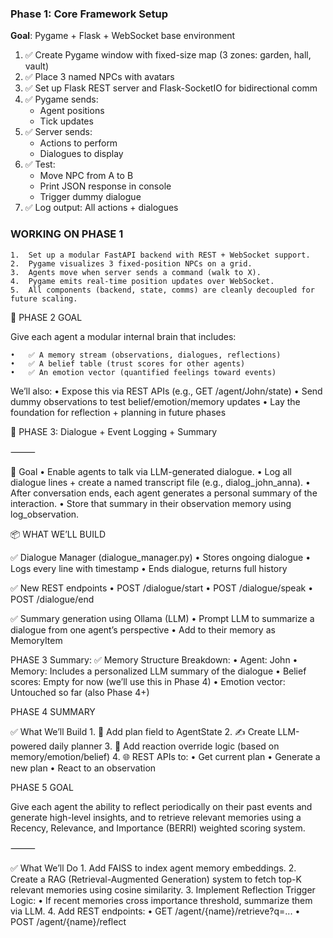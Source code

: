 ### **Phase 1: Core Framework Setup**

**Goal**: Pygame + Flask + WebSocket base environment

1. ✅ Create Pygame window with fixed-size map (3 zones: garden, hall, vault)
2. ✅ Place 3 named NPCs with avatars
3. ✅ Set up Flask REST server and Flask-SocketIO for bidirectional comm
4. ✅ Pygame sends:
    - Agent positions
    - Tick updates
5. ✅ Server sends:
    - Actions to perform
    - Dialogues to display
6. ✅ Test:
    - Move NPC from A to B
    - Print JSON response in console
    - Trigger dummy dialogue
7. ✅ Log output: All actions + dialogues


### WORKING ON PHASE 1
	1.	Set up a modular FastAPI backend with REST + WebSocket support.
	2.	Pygame visualizes 3 fixed-position NPCs on a grid.
	3.	Agents move when server sends a command (walk to X).
	4.	Pygame emits real-time position updates over WebSocket.
	5.	All components (backend, state, comms) are cleanly decoupled for future scaling.


🎯 PHASE 2 GOAL

Give each agent a modular internal brain that includes:

	•	✅ A memory stream (observations, dialogues, reflections)
	•	✅ A belief table (trust scores for other agents)
	•	✅ An emotion vector (quantified feelings toward events)

We’ll also:
	•	Expose this via REST APIs (e.g., GET /agent/John/state)
	•	Send dummy observations to test belief/emotion/memory updates
	•	Lay the foundation for reflection + planning in future phases



🧠 PHASE 3: Dialogue + Event Logging + Summary

⸻

🎯 Goal
	•	Enable agents to talk via LLM-generated dialogue.
	•	Log all dialogue lines + create a named transcript file (e.g., dialog_john_anna).
	•	After conversation ends, each agent generates a personal summary of the interaction.
	•	Store that summary in their observation memory using log_observation.

📦 WHAT WE’LL BUILD

✅ Dialogue Manager (dialogue_manager.py)
	•	Stores ongoing dialogue
	•	Logs every line with timestamp
	•	Ends dialogue, returns full history

✅ New REST endpoints
	•	POST /dialogue/start
	•	POST /dialogue/speak
	•	POST /dialogue/end

✅ Summary generation using Ollama (LLM)
	•	Prompt LLM to summarize a dialogue from one agent’s perspective
	•	Add to their memory as MemoryItem

PHASE 3 Summary:
✅ Memory Structure Breakdown:
	•	Agent: John
	•	Memory: Includes a personalized LLM summary of the dialogue
	•	Belief scores: Empty for now (we’ll use this in Phase 4)
	•	Emotion vector: Untouched so far (also Phase 4+)


PHASE 4 SUMMARY

✅ What We’ll Build
	1.	🔧 Add plan field to AgentState
	2.	✍️ Create LLM-powered daily planner
	3.	🔄 Add reaction override logic (based on memory/emotion/belief)
	4.	🌐 REST APIs to:
	•	Get current plan
	•	Generate a new plan
	•	React to an observation


PHASE 5 GOAL

Give each agent the ability to reflect periodically on their past events and generate high-level insights, and to retrieve relevant memories using a Recency, Relevance, and Importance (BERRI) weighted scoring system.

⸻

✅ What We’ll Do
	1.	Add FAISS to index agent memory embeddings.
	2.	Create a RAG (Retrieval-Augmented Generation) system to fetch top-K relevant memories using cosine similarity.
	3.	Implement Reflection Trigger Logic:
	•	If recent memories cross importance threshold, summarize them via LLM.
	4.	Add REST endpoints:
	•	GET /agent/{name}/retrieve?q=...
	•	POST /agent/{name}/reflect